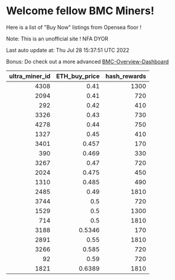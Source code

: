 # Welcome fellow BMC Miners!
Here is a list of "Buy Now" listings from Opensea floor !

Note: This is an unofficial site ! NFA DYOR

Last auto update at: Thu Jul 28 15:37:51 UTC 2022

Bonus: Do check out a more advanced [BMC-Overview-Dashboard](https://dune.com/defifunk/BMC-Overview-Dashboard)


|   ultra_miner_id |   ETH_buy_price |   hash_rewards |
|-----------------:|----------------:|---------------:|
|             4308 |          0.41   |           1300 |
|             2094 |          0.41   |            720 |
|              292 |          0.42   |            410 |
|             3326 |          0.43   |            730 |
|             4278 |          0.44   |            750 |
|             1327 |          0.45   |            410 |
|             3401 |          0.457  |            170 |
|              390 |          0.469  |            330 |
|             3267 |          0.47   |            720 |
|             2024 |          0.475  |            450 |
|             1310 |          0.485  |            490 |
|             2485 |          0.49   |           1810 |
|             3744 |          0.5    |            720 |
|             1529 |          0.5    |           1300 |
|              714 |          0.5    |           1810 |
|             3188 |          0.5346 |            170 |
|             2891 |          0.55   |           1810 |
|             3266 |          0.585  |            720 |
|               92 |          0.59   |            720 |
|             1821 |          0.6389 |           1810 |